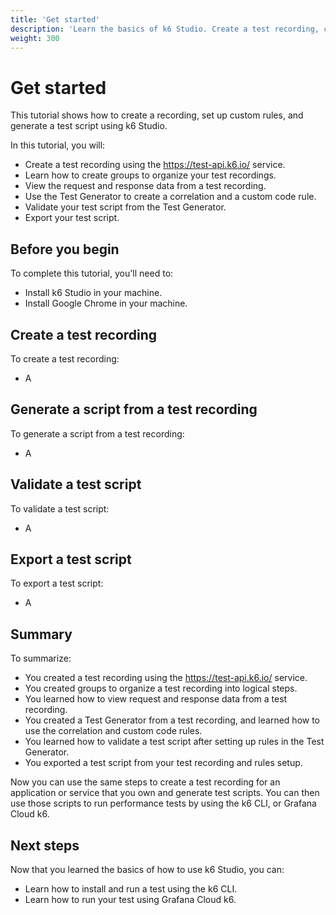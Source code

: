 ```yaml
---
title: 'Get started'
description: 'Learn the basics of k6 Studio. Create a test recording, configure a test generator, and run a test script'
weight: 300
---
```


# Get started

This tutorial shows how to create a recording, set up custom rules, and generate a test script using k6 Studio.

In this tutorial, you will:

- Create a test recording using the https://test-api.k6.io/ service.
- Learn how to create groups to organize your test recordings.
- View the request and response data from a test recording.
- Use the Test Generator to create a correlation and a custom code rule.
- Validate your test script from the Test Generator.
- Export your test script.

## Before you begin

To complete this tutorial, you'll need to:

- Install k6 Studio in your machine.
- Install Google Chrome in your machine.

## Create a test recording

To create a test recording:

- A

## Generate a script from a test recording

To generate a script from a test recording:

- A

## Validate a test script

To validate a test script:

- A

## Export a test script

To export a test script:

- A

## Summary

To summarize:

- You created a test recording using the https://test-api.k6.io/ service.
- You created groups to organize a test recording into logical steps.
- You learned how to view request and response data from a test recording.
- You created a Test Generator from a test recording, and learned how to use the correlation and custom code rules.
- You learned how to validate a test script after setting up rules in the Test Generator.
- You exported a test script from your test recording and rules setup.

Now you can use the same steps to create a test recording for an application or service that you own and generate test scripts. You can then use those scripts to run performance tests by using the k6 CLI, or Grafana Cloud k6.

## Next steps

Now that you learned the basics of how to use k6 Studio, you can:

- Learn how to install and run a test using the k6 CLI.
- Learn how to run your test using Grafana Cloud k6.

